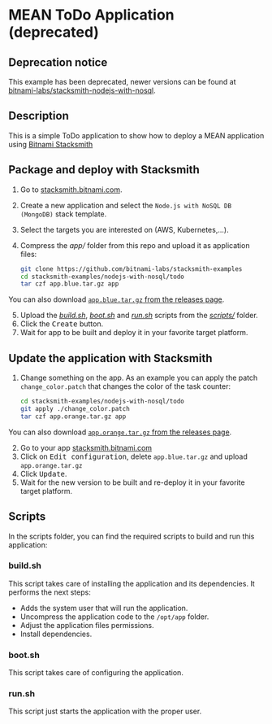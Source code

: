 # MEAN ToDo Application (deprecated)

## Deprecation notice

This example has been deprecated, newer versions can be found at [bitnami-labs/stacksmith-nodejs-with-nosql](https://github.com/bitnami-labs/stacksmith-nodejs-with-nosql).

## Description

This is a simple ToDo application to show how to deploy a MEAN application using [Bitnami Stacksmith](https://stacksmith.bitnami.com)

## Package and deploy with Stacksmith

1. Go to [stacksmith.bitnami.com](https://stacksmith.bitnami.com).
2. Create a new application and select the `Node.js with NoSQL DB (MongoDB)` stack template.
3. Select the targets you are interested on (AWS, Kubernetes,...).
4. Compress the _app/_ folder from this repo and upload it as application files:

   ```bash
   git clone https://github.com/bitnami-labs/stacksmith-examples
   cd stacksmith-examples/nodejs-with-nosql/todo
   tar czf app.blue.tar.gz app
   ```
   
You can also download [`app.blue.tar.gz` from the releases page](https://github.com/bitnami-labs/stacksmith-examples/releases/download/v1/app.blue.tar.gz).

5. Upload the [_build.sh_](scripts/build.sh), [_boot.sh_](scripts/boot.sh) and [_run.sh_](scripts/run.sh) scripts from the [_scripts/_](scripts/) folder.
6. Click the <kbd>Create</kbd> button.
7. Wait for app to be built and deploy it in your favorite target platform.

## Update the application with Stacksmith

1. Change something on the app. As an example you can apply the patch `change_color.patch` that changes the color of the task counter:

   ```bash
   cd stacksmith-examples/nodejs-with-nosql/todo
   git apply ./change_color.patch
   tar czf app.orange.tar.gz app
   ```
   
You can also download [`app.orange.tar.gz` from the releases page](https://github.com/bitnami-labs/stacksmith-examples/releases/download/v1/app.orange.tar.gz).
   
2. Go to your app [stacksmith.bitnami.com](https://stacksmith.bitnami.com)
3. Click on <kbd>Edit configuration</kbd>, delete `app.blue.tar.gz` and upload `app.orange.tar.gz`
4. Click <kbd>Update</kbd>.
5. Wait for the new version to be built and re-deploy it in your favorite target platform.

## Scripts

In the scripts folder, you can find the required scripts to build and run this application:

### build.sh

This script takes care of installing the application and its dependencies. It performs the next steps:

* Adds the system user that will run the application.
* Uncompress the application code to the `/opt/app` folder.
* Adjust the application files permissions.
* Install dependencies.

### boot.sh

This script takes care of configuring the application.

### run.sh

This script just starts the application with the proper user.
